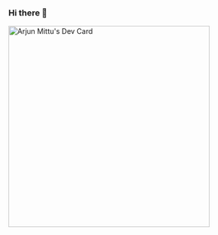 ### Hi there 👋

<!--
**arjun-mittu/arjun-mittu** is a ✨ _special_ ✨ repository because its `README.md` (this file) appears on your GitHub profile.

Here are some ideas to get you started:

- 🔭 I’m currently working on ...
- 🌱 I’m currently learning ...
- 👯 I’m looking to collaborate on ...
- 🤔 I’m looking for help with ...
- 💬 Ask me about ...
- 📫 How to reach me: ...
- 😄 Pronouns: ...
- ⚡ Fun fact: ...
-->
<a href="https://app.daily.dev/arjun_mittu"><img src="https://api.daily.dev/devcards/a2f44c03f3af44c6a12ea22c2fd644da.png?r=jq7" width="400" alt="Arjun Mittu's Dev Card"/></a>
